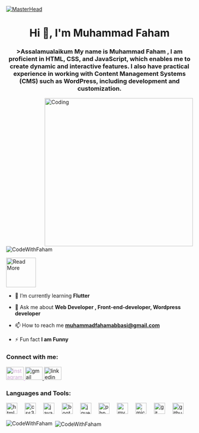 [![MasterHead](https://firebasestorage.googleapis.com/v0/b/flexi-coding.appspot.com/o/dempgi7-520f8d5f-63d4-4453-8822-dbc149ae27f8.gif?alt=media&token=91c0c7b2-93c3-4029-b011-1a8703c5730d)](https://CodeWithFaham.io)
<h1 align="center">Hi 👋, I'm Muhammad Faham</h1>
<h3 align="center">>Assalamualaikum My name is Muhammad Faham , I am proficient in HTML, CSS, and JavaScript, which enables me to create dynamic and interactive features. I also have practical experience in working with Content Management Systems (CMS) such as WordPress, including development and customization.</h3>

<img align="right" alt="Coding" width="400" src="https://cdn.dribbble.com/users/1162077/screenshots/3848914/programmer.gif">

<p align="left"> <img src="https://komarev.com/ghpvc/?username=CodeWithFaham&label=Profile%20views&color=0e75b6&style=flat" alt="CodeWithFaham" /> </p>
<a href="https://CodeWithFaham.github.io/My-Portfolio/" target="_blank">
    <img src="https://static.wixstatic.com/media/a27d24_aab4b1abedb64829a86c6066b83cbda9~mv2.gif" height="80" alt="Read More"/>
  </a>

       

- 🌱 I’m currently learning **Flutter**

- 💬 Ask me about **Web Developer , Front-end-developer, Wordpress developer**

- 📫 How to reach me **muhammadfahamabbasi@gmail.com**

- ⚡ Fun fact **I am Funny**

<h3 align="left">Connect with me:</h3>
<p align="left">
<div  dir="auto">
  <a href="https://www.instagram.com/faham_abbasi/" rel="nofollow" style="color: rgb(206, 167, 212); text-decoration: underline;">
    <img src="https://raw.githubusercontent.com/maurodesouza/profile-readme-generator/master/src/assets/icons/social/instagram/default.svg" width="47" height="35" alt="instagram logo" style="max-width: 100%;">
  </a>
  <a href="fahambbs@gmail.com">
    <img src="https://raw.githubusercontent.com/maurodesouza/profile-readme-generator/master/src/assets/icons/social/gmail/default.svg" width="47" height="35" alt="gmail logo" style="max-width: 100%;">
  </a>
  <a href="https://www.linkedin.com/in/muhammad-faham-64a459334?utm_source=share&utm_campaign=share_via&utm_content=profile&utm_medium=ios_app" rel="nofollow">
    <img src="https://raw.githubusercontent.com/maurodesouza/profile-readme-generator/master/src/assets/icons/social/linkedin/default.svg" width="47" height="35" alt="linkedin logo" style="max-width: 100%;">
    </a>
</p>

<h3 align="left">Languages and Tools:</h3>
<p align="left"> 
<div align="left">
  <img src="https://cdn.jsdelivr.net/gh/devicons/devicon/icons/html5/html5-original.svg" height="30" alt="html5 logo"  />
  <img width="12" />
  <img src="https://cdn.jsdelivr.net/gh/devicons/devicon/icons/css3/css3-original.svg" height="30" alt="css3 logo"  />
  <img width="12" />
  <img src="https://cdn.jsdelivr.net/gh/devicons/devicon/icons/javascript/javascript-original.svg" height="30" alt="javascript logo"  />
  <img width="12" />
  <img src="https://cdn.jsdelivr.net/gh/devicons/devicon/icons/bootstrap/bootstrap-original.svg" height="30" alt="bootstrap logo"  />
  <img width="12" />
  <img src="https://cdn.jsdelivr.net/gh/devicons/devicon/icons/jquery/jquery-original.svg" height="30" alt="jquery logo"  />
  <img width="12" />
  <img src="https://cdn.jsdelivr.net/gh/devicons/devicon/icons/php/php-original.svg" height="30" alt="php logo"  />
  <img width="12" />
  <img src="https://cdn.jsdelivr.net/gh/devicons/devicon/icons/mysql/mysql-original.svg" height="30" alt="mysql logo"  />
  <img width="12" />
  <img src="https://cdn.jsdelivr.net/gh/devicons/devicon/icons/microsoftsqlserver/microsoftsqlserver-plain.svg" height="30" alt="microsoftsqlserver logo"  />
  <img width="12" />
  <img src="https://cdn.jsdelivr.net/gh/devicons/devicon/icons/git/git-original.svg" height="30" alt="git logo"  />
  <img width="12" />
  <img src="https://cdn.jsdelivr.net/gh/devicons/devicon/icons/github/github-original.svg" height="30" alt="github logo"  />
</div> </p>



<p><img align="left" src="https://github-readme-stats.vercel.app/api/top-langs?username=CodeWithFaham&show_icons=true&locale=en&layout=compact&theme=tokyonight" alt="CodeWithFaham" /></p>

<p>&nbsp;<img align="center" src="https://github-readme-stats.vercel.app/api?username=CodeWithFaham&show_icons=true&locale=en&theme=tokyonight" alt="CodeWithFaham" /></p>


